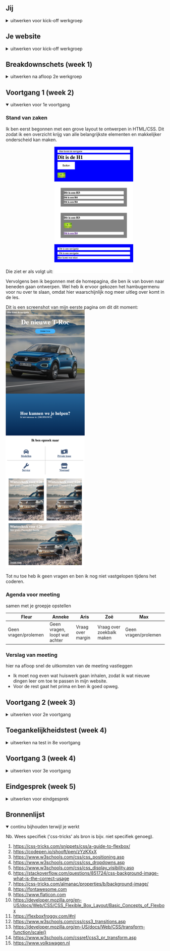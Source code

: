 ## Jij

<details>
<summary>uitwerken voor kick-off werkgroep</summary>

### Auteur:
Max van Liempdt

#### Je startniveau:
Rood

#### Je focus:
Fully responsive
 
</details>





## Je website

<details>
<summary>uitwerken voor kick-off werkgroep</summary>

### Je opdracht:
https://www.volkswagen.nl

#### Screenshot(s) van de eerste pagina (small screen): 
Home  
<img src="images/pagina1.png" width="375px" alt="De homepagina van de website">

#### Screenshot(s) van de tweede pagina (small screen):
Elektrisch rijden  
<img src="images/pagina2.png" width="375px" alt="Pagina elektrisch rijden">
 
</details>



## Breakdownschets (week 1)

<details>
<summary>uitwerken na afloop 2e werkgroep</summary>

### de hele pagina: 
<img src="images/breakdown1.png" width="250px" alt="breakdown van de hele pagina">

### de structuur: 
<img src="images/breakdown2.png" width="250px" alt="breakdown van de structuur">

### de content: 
<img src="images/breakdown4.png" width="375px" alt="breakdown van de content">
<img src="images/breakdown4.png" width="375px" alt="breakdown van de content">
</details>





## Voortgang 1 (week 2)

<details open>
<summary>uitwerken voor 1e voortgang</summary>

### Stand van zaken
Ik ben eerst begonnen met een grove layout te ontwerpen in HTML/CSS. Dit zodat ik een overzicht krijg van alle belangrijkste elementen en makkelijker onderscheid kan maken. 

Die ziet er als volgt uit:
<img src="images/procesfoto1.png" width="250px" alt="">

Vervolgens ben ik begonnen met de homepagina, die ben ik van boven naar beneden gaan ontwerpen. Wel heb ik ervoor gekozen het hambugermenu voor nu over te slaan, omdat hier waarschijnlijk nog meer uitleg over komt in de les. 

Dit is een screenshot van mijn eerste pagina om dit dit moment:
<img src="images/procesfoto2.png" width="250px" alt="">

Tot nu toe heb ik geen vragen en ben ik nog niet vastgelopen tijdens het coderen.



### Agenda voor meeting
samen met je groepje opstellen

| Fleur | Anneke | Aris | Zoë | Max |
| --- | --- | --- | --- | --- |
| Geen vragen/prolemen | Geen vragen, loopt wat achter | Vraag over margin | Vraag over zoekbalk maken | Geen vragen/prolemen |



### Verslag van meeting
hier na afloop snel de uitkomsten van de meeting vastleggen

- Ik moet nog even wat huiswerk gaan inhalen, zodat ik wat nieuwe dingen leer om toe te passen in mijn website.
- Voor de rest gaat het prima en ben ik goed opweg.

</details>





## Voortgang 2 (week 3)

<details>
<summary>uitwerken voor 2e voortgang</summary>

### Stand van zaken
Deze week heb ik me vooral gefocused op het hamburger menu en mijn homepagina responsive maken. Ik had nog nooit een werkende hamburger menu gemaakt dus ik vond het in het begin vrij lastig. Gelukkig ben ik door de Humpty opdracht goed opweg geholpen.

Ik zat lang te struggelen met de menu icon en close icon. Uiteindelijk heb ik door te werken met visibility hidden/visible in de css en java ongveer bereikt wat ik wilde. Toch ben ik nog niet helemaal tevreden hoe het menu eruit ziet en ook denk ik dat er een betere manier is om de icons te wisselen. Hier is het uiteindelijke resultaat, volgende week ga ik proberen er nog wat beters van te maken.
<img src="images/procesfoto4.png" width="250px" alt="">

Dit is hoe mijn home pagina er nu uit ziet:
<img src="images/procesfoto3.png" width="250px" alt="">

- Ik wil nog een dropdown gaan maken onder het kopje "hoe kunnen we je helpen"
- En de banners zijn nu nog het hetzelfde maar dat worden natuurlijk 3 verschillende


### Agenda voor meeting
samen met je groepje opstellen

| Aris | Laurens | Zoë | Max |
| --- | --- | --- | --- |
| Vraag over gebruik van grid | Geen vragen/problemen | Geen vragen/problemen | Geen vragen/problemen |


### Verslag van meeting
hier na afloop snel de uitkomsten van de meeting vastleggen

- Ik loop een beetje achter, maar ik hoop dit weekend mijn eerste pagina volledig af te krijgen.
- Ik had niet echt vragen tot nu toe, maar ik heb wel wat tips gekregen van de student assisenten namelijk:
- Wees cosisent als het gaat om waardes (ik gebruik px, em, vw en procenten door elkaar)
- Ik kan de div's weghalen bij de banners op de homepagina en in plaats daarvan ul met li's gebruiken.


</details>





## Toegankelijkheidstest (week 4)

<details>
<summary>uitwerken na test in 8e voortgang</summary>

### Bevindingen
Deze week was de toegankelijkheidstest en hier zijn mijn bevindingen:

#### Screen reader test + tab test
Als eerst heb ik mijn site getest door te navigeren met de tab toets, vervolgens ben ik met de screen reader aan de slag gegaan.

Wat is me opgevallen?
- Kan het hamburger menu niet uitklappen met tab en enter
- Je kan door de navigatie heengaan met tab toets maar je ziet niet wat er gebeurt
- De headings met strong worden gek voorgelezen, soort van 2 keer
- Niet alle afbeelding worden voorgelezen (waarschijnlijk mist er alt tekst)
- De footer hebben nog geen linkjes

Wat ga ik fixen?
- Hamburger menu open en dicht klappen met tab en enter toets
- Alle alt teksten schrijven
- Linkjes maken in de footer


#### Combined loss diabetic eye disease bril test
Door deze bril zag ik veel kleine doorzichtige vlekjes die het lezen moeilijker maken.

Wat is me opgevallen?
- Home pagina section fonts kunnen wat groter
- Buttons mogen wat groter


#### Blur bril test
Door deze bril werd mijn zicht heel erg wazig en was het niet meer mogelijk de site te lezen.

Wat is me opgevallen?
- De site is totaal niet meer leesbaar
- Alleen grote afbeeldingen en de pagina titels kan ik met moeite zien


#### Parkinson simulatie test
Hier ging ik mijn site testen met een apparaatje op een arm die simuleert hoe het is om een vorm van parkinson te hebben.

Wat is me opgevallen?
- Site is te bedienen maar ik merk wel dat ik de knoppen en linkjes het liefst veel groter wil hebben. Ik moest bijvoorbeeld meerdere keren klikken om het menu uit te laten klappen. 
- Tijdens het scrollen had ik ook meerdere keren dat ik per ongeluk klikte terwijl ik dat niet wilde.


</details>





## Voortgang 3 (week 4)

<details>
<summary>uitwerken voor 3e voortgang</summary>

### Stand van zaken
Deze week moest er bij mij veel gaan gebeuren aan mijn website, doordat ik wat te traag heb gewerkt aan mijn eerste pagina. Ik ben er zeker van overtuigd dat ik alles optijd af ga krijgen, omdat ik bij de tweede pagina een aantal dingen kan kopieren en plakken van mijn eerste pagina. 

Alleerst heb ik de laatste aanpassingen gedaan aan mijn homepagina. Ik heb een volledig nieuwe navigatie gemaakt die ook goed responsive is. Het wisselen van de hamburger icon en close icon is nu niet meer nodig omdat het menu nu zit geplakt aan de bovenkant van de site.

Hier was ik bezig met mijn nieuwe navigatie ontwerpen:
<img src="images/procesfoto5.png" width="250px" alt="">
Ik ben zeer tevreden over het eindresultaat van de navigatie. Dit is iets wat ik graag wilde kunnen vorig jaar en nu is het eindelijk gelukt.

Ook heb ik deze week mijn tweede pagina gemaakt en dit ging eigenlijk zonder al te veel moeite. Het scheelde dat ik niet opnieuw een header en navigatie moest maken, dus ik was hier niet heel tijd aan kwijt.

Dit is hoe mijn 2e pagina eruit ziet:
<img src="images/procesfoto6.png" width="250px" alt="">

Als allerlaatst was het tijd om de website volledig responsive te gaan maken. Ik vond eigenlijk dat mijn website zonder enige media rules al erg responsive was. Dat komt doordat ik bijna overal heb gewerkt met flexbox. Toch zijn er hier en daar wat aanpassingen nodig om het op vooral op een laptop een beter uit te laten zien.

Ik heb doormiddel van media rules de flex-basis van elementen aangepast en de margin/paddings vergroot.
Ik ben tevreden hoe mijn website eruit ziet op mobiel, tablet en laptop scherm. Op de wat grotere beeldschermen vanaf 15inch is er zeker nog wel wat verbetering mogelijk. Helaas ben ik hier niet aan toe gekomen.


### Agenda voor meeting
samen met je groepje opstellen

| Aris | Laurens | Zoë | Max |
| --- | --- | --- | --- |
| Geen vragen/problemen  | Geen vragen/problemen | Geen vragen/problemen | Geen vragen/problemen |

Niemand had eigenlijk vragen, we hebben de meeting meer gebruikt voor laatste feedback en advies.


### Verslag van meeting
hier na afloop snel de uitkomsten van de meeting vastleggen

- Ik heb door de feedback nog een div kunnen verwijderen uit mijn html, dus dat is altijd fijn.

</details>





## Eindgesprek (week 5)

<details>
<summary>uitwerken voor eindgesprek</summary>

### Stand van zaken
Wat ging verrassend goed?
- Werken met flexbox ging beter dan ooit, vooral door de oefeningen uit week 1.
- De website responsive maken ging ook erg goed
- Veel geleerd over css positioning
- Geleerd hoe ik een hamburger menu werkend krijg met java

Wat was lastig/kon beter?
- Ik had in het begin wat problemen met afbeeldingen selecteren in css (begreep de folder structure niet helemaal)
- Website kan beter op grotere schermen (15inch en groter)
- Ik had beter bij moeten blijven met de opdrachten en de eerste 2 weken harder moeten werken aan mijn eigen website.

### Screenshot(s)

hier screenshot(s) van mijn eindresultaat:

Pagina 1 homepagina:
<img src="images/eindresultaatpagina1.png" width="250px" alt="">

Pagina 2 elektrisch rijden:
<img src="images/eindresultaatpagina2.png" width="250px" alt="">

</details>





## Bronnenlijst

<details open>
<summary>continu bijhouden terwijl je werkt</summary>

Nb. Wees specifiek ('css-tricks' als bron is bijv. niet specifiek genoeg).

1. https://css-tricks.com/snippets/css/a-guide-to-flexbox/
2. https://codepen.io/shooft/pen/zYzKXxX
3. https://www.w3schools.com/css/css_positioning.asp
4. https://www.w3schools.com/css/css_dropdowns.asp
5. https://www.w3schools.com/css/css_display_visibility.asp
6. https://stackoverflow.com/questions/851724/css-background-image-what-is-the-correct-usage
7. https://css-tricks.com/almanac/properties/b/background-image/
8. https://fontawesome.com
9. https://www.flaticon.com
10. https://developer.mozilla.org/en-US/docs/Web/CSS/CSS_Flexible_Box_Layout/Basic_Concepts_of_Flexbox
11. https://flexboxfroggy.com/#nl
12. https://www.w3schools.com/css/css3_transitions.asp
13. https://developer.mozilla.org/en-US/docs/Web/CSS/transform-function/scale()
14. https://www.w3schools.com/cssref/css3_pr_transform.asp
15. https://www.volkswagen.nl


</details>